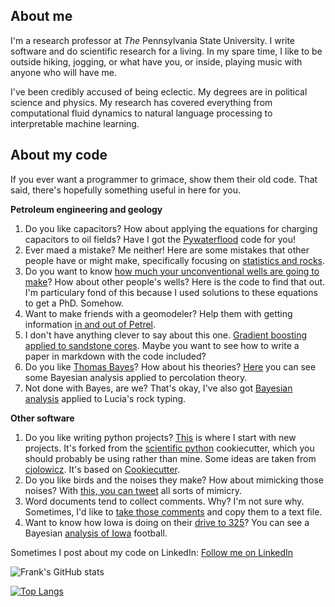 
## About me

I'm a research professor at _The_ Pennsylvania State University. I write
software and do scientific research for a living. In my spare time, I like to be
outside hiking, jogging, or what have you, or inside, playing music with anyone
who will have me.

I've been credibly accused of being eclectic. My degrees are in political
science and physics. My research has covered everything from computational fluid
dynamics to natural language processing to interpretable machine learning.

## About my code

If you ever want a programmer to grimace, show them their old code. That said,
there's hopefully something useful in here for you.

**Petroleum engineering and geology**

1. Do you like capacitors? How about applying the equations for charging
   capacitors to oil fields? Have I got the
   [Pywaterflood](https://github.com/frank1010111/pywaterflood) code for you!
1. Ever maed a mistake? Me neither! Here are some mistakes that other people
   have or might make, specifically focusing on
   [statistics and rocks](https://github.com/frank1010111/statistical_missteps).
1. Do you want to know [how much your unconventional wells are going to make](https://github.com/frank1010111/bluebonnet)?
   How about other people's wells? Here is the code to find that out. I'm 
   particulary fond of this because I used
   solutions to these equations to get a PhD. Somehow.
1. Want to make friends with a geomodeler? Help them with getting information
   [in and out of Petrel](https://github.com/frank1010111/petrelpy).
1. I don't have anything clever to say about this one.
   [Gradient boosting applied to sandstone cores](https://github.com/frank1010111/cemented_sandstone_PB_ML).
   Maybe you want to see how to write a paper in markdown with the code
   included?
1. Do you like [Thomas Bayes](https://en.wikipedia.org/wiki/Thomas_Bayes)? How
   about his theories?
   [Here](https://github.com/frank1010111/percolation-theory-bayes) you can see
   some Bayesian analysis applied to percolation theory.
1. Not done with Bayes, are we? That's okay, I've also got
   [Bayesian analysis](https://github.com/frank1010111/bayes-lucia)
   applied to Lucia's rock typing.

**Other software**
1. Do you like writing python projects?
   [This](https://github.com/frank1010111/cookiecutter) is where I start with
   new projects. It's forked from the
   [scientific python](https://github.com/scientific-python/cookie) cookiecutter,
   which you should probably be using rather than mine. Some ideas are taken from
   [cjolowicz](https://github.com/cjolowicz/cookiecutter-hypermodern-python).
   It's based on [Cookiecutter](https://github.com/cookiecutter/cookiecutter).
1. Do you like birds and the noises they make? How about mimicking those noises?
   With [this, you can tweet](https://github.com/frank1010111/viceroybot) all sorts
   of mimicry.
1. Word documents tend to collect comments. Why? I'm not sure why. Sometimes,
   I'd like to [take those comments](https://github.com/frank1010111/docx-comments)
   and copy them to a text file.
1. Want to know how Iowa is doing on their [drive to 325](https://www.thedriveto325.com/)?
   You can see a Bayesian [analysis of Iowa](https://github.com/frank1010111/iowa-scoring) football.

Sometimes I post about my code on LinkedIn: <a class="libutton" href="https://www.linkedin.com/comm/mynetwork/discovery-see-all?usecase=PEOPLE_FOLLOWS&followMember=frank-male" target="_blank">Follow me on LinkedIn</a>


![Frank's GitHub stats](https://github-readme-stats.vercel.app/api?username=frank1010111&count_private=true&show_icons=true&theme=cobalt&hide_title=true&rank_icon=github)


[![Top Langs](https://github-readme-stats.vercel.app/api/top-langs/?username=frank1010111&size_weight=0.5&count_weight=0.5&hide=jupyter%20notebook&theme=cobalt)](https://github.com/anuraghazra/github-readme-stats)
